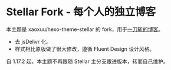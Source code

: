 # Stellar Fork - 每个人的独立博客

本主题是 xaoxuu/hexo-theme-stellar 的 fork，用于[一刀斩的博客](https://blog.yidaozhan.top)。

- 去 jsDelivr 化。
- 样式相比原版做了很大修改，遵循 Fluent Design 设计风格。

自 1.17.2 起，本主题不再跟随 Stellar 主分支跟进版本，转而自己维护。
